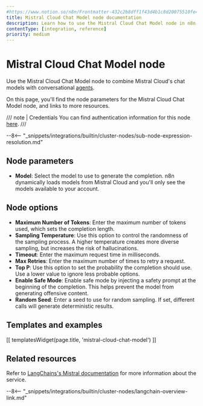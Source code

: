 ```yaml
---
#https://www.notion.so/n8n/Frontmatter-432c2b8dff1f43d4b1c8d20075510fe4
title: Mistral Cloud Chat Model node documentation
description: Learn how to use the Mistral Cloud Chat Model node in n8n. Follow technical documentation to integrate Mistral Cloud Chat Model node into your workflows.
contentType: [integration, reference]
priority: medium
---
```


# Mistral Cloud Chat Model node

Use the Mistral Cloud Chat Model node to combine Mistral Cloud's chat models with conversational [agents](/glossary.md#ai-agent).

On this page, you'll find the node parameters for the Mistral Cloud Chat Model node, and links to more resources.

/// note | Credentials
You can find authentication information for this node [here](/integrations/builtin/credentials/mistral.md).
///

--8<-- "_snippets/integrations/builtin/cluster-nodes/sub-node-expression-resolution.md"

## Node parameters

* **Model**: Select the model to use to generate the completion. n8n dynamically loads models from Mistral Cloud and you'll only see the models available to your account.

## Node options

* **Maximum Number of Tokens**: Enter the maximum number of tokens used, which sets the completion length.
* **Sampling Temperature**: Use this option to control the randomness of the sampling process. A higher temperature creates more diverse sampling, but increases the risk of hallucinations.
* **Timeout**: Enter the maximum request time in milliseconds.
* **Max Retries**: Enter the maximum number of times to retry a request.
* **Top P**: Use this option to set the probability the completion should use. Use a lower value to ignore less probable options. 
* **Enable Safe Mode**: Enable safe mode by injecting a safety prompt at the beginning of the completion. This helps prevent the model from generating offensive content.
* **Random Seed**: Enter a seed to use for random sampling. If set, different calls will generate deterministic results.

## Templates and examples

<!-- see https://www.notion.so/n8n/Pull-in-templates-for-the-integrations-pages-37c716837b804d30a33b47475f6e3780 -->
[[ templatesWidget(page.title, 'mistral-cloud-chat-model') ]]

## Related resources

Refer to [LangChains's Mistral documentation](https://js.langchain.com/docs/integrations/chat/mistral) for more information about the service.

--8<-- "_snippets/integrations/builtin/cluster-nodes/langchain-overview-link.md"


